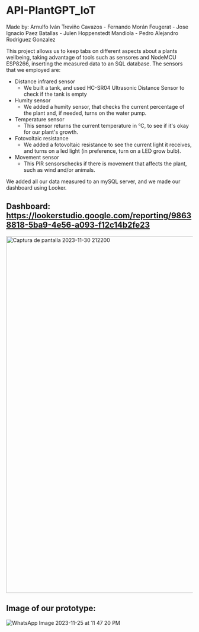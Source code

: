# API-PlantGPT_IoT
Made by:  Arnulfo Iván Treviño Cavazos - Fernando Morán Fougerat - Jose Ignacio Paez Batallas - Julen Hoppenstedt Mandiola - Pedro Alejandro Rodriguez Gonzalez 

This project allows us to keep tabs on different aspects about a plants wellbeing, taking advantage of tools such as sensores and NodeMCU ESP8266, inserting the measured data to an SQL database. The sensors that we employed are: 


* Distance infrared sensor
   * We built a tank, and used HC-SR04 Ultrasonic Distance Sensor to check if the tank is empty
* Humity sensor
   * We added a humity sensor, that checks the current percentage of the plant and, if needed, turns on the water pump.
* Temperature sensor
   * This sensor returns the current temperature in °C, to see if it's okay for our plant's growth.
* Fotovoltaic resistance
   * We added a fotovoltaic resistance to see the current light it receives, and turns on a led light (in preference, turn on a LED grow bulb).
* Movement sensor
   * This PIR  sensorschecks if there is movement that affects the plant, such as wind and/or animals.

We added all our data measured to an mySQL server, and we made our dashboard using Looker.

  ## Dashboard: https://lookerstudio.google.com/reporting/98638818-5ba9-4e56-a093-f12c14b2fe23
  <img width="960" alt="Captura de pantalla 2023-11-30 212200" src="https://github.com/fermofou/PlantGPT/assets/122712372/a18bfb16-ba39-4ad5-9ecf-d193a0943be5">

  ## Image of our prototype:
![WhatsApp Image 2023-11-25 at 11 47 20 PM](https://github.com/fermofou/PlantGPT/assets/122712372/dcf55b68-0082-4fc1-9566-33e77b1710d2)
